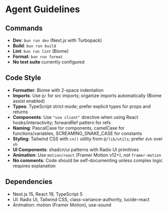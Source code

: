 # Agent Guidelines

## Commands
- **Dev**: `bun run dev` (Next.js with Turbopack)
- **Build**: `bun run build`
- **Lint**: `bun run lint` (Biome)
- **Format**: `bun run format`
- **No test suite** currently configured

## Code Style
- **Formatter**: Biome with 2-space indentation
- **Imports**: Use `@/` for src imports; organize imports automatically (Biome assist enabled)
- **Types**: TypeScript strict mode; prefer explicit types for props and returns
- **Components**: Use `"use client"` directive when using React hooks/interactivity; forwardRef pattern for refs
- **Naming**: PascalCase for components, camelCase for functions/variables, SCREAMING_SNAKE_CASE for constants
- **Styling**: Tailwind CSS with `cn()` utility from `@/lib/utils`; prefer `dvh` over `vh`
- **UI Components**: shadcn/ui patterns with Radix UI primitives
- **Animation**: Use `motion/react` (Framer Motion v12+), not `framer-motion`
- **No comments**: Code should be self-documenting unless complex logic requires explanation

## Dependencies
- Next.js 15, React 19, TypeScript 5
- UI: Radix UI, Tailwind CSS, class-variance-authority, lucide-react
- Animation: motion (Framer Motion), use-sound
